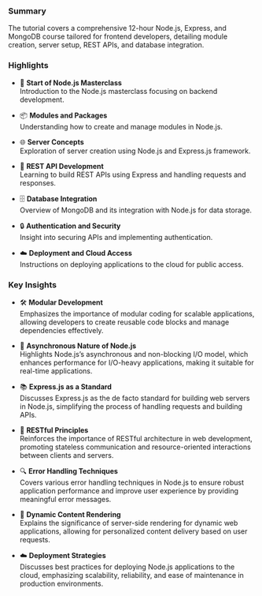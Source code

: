 ### Summary
The tutorial covers a comprehensive 12-hour Node.js, Express, and MongoDB course tailored for frontend developers, detailing module creation, server setup, REST APIs, and database integration.

### Highlights
- 🚀 **Start of Node.js Masterclass**  
  Introduction to the Node.js masterclass focusing on backend development.
  
- 📦 **Modules and Packages**  
  Understanding how to create and manage modules in Node.js.
  
- 🌐 **Server Concepts**  
  Exploration of server creation using Node.js and Express.js framework.
  
- 🔄 **REST API Development**  
  Learning to build REST APIs using Express and handling requests and responses.
  
- 🗄️ **Database Integration**  
  Overview of MongoDB and its integration with Node.js for data storage.
  
- 🔒 **Authentication and Security**  
  Insight into securing APIs and implementing authentication.
  
- ☁️ **Deployment and Cloud Access**  
  Instructions on deploying applications to the cloud for public access.

### Key Insights
- 🛠️ **Modular Development**  
  Emphasizes the importance of modular coding for scalable applications, allowing developers to create reusable code blocks and manage dependencies effectively.

- 🌟 **Asynchronous Nature of Node.js**  
  Highlights Node.js’s asynchronous and non-blocking I/O model, which enhances performance for I/O-heavy applications, making it suitable for real-time applications.

- 📚 **Express.js as a Standard**  
  Discusses Express.js as the de facto standard for building web servers in Node.js, simplifying the process of handling requests and building APIs.

- 🔗 **RESTful Principles**  
  Reinforces the importance of RESTful architecture in web development, promoting stateless communication and resource-oriented interactions between clients and servers.

- 🔍 **Error Handling Techniques**  
  Covers various error handling techniques in Node.js to ensure robust application performance and improve user experience by providing meaningful error messages.

- 🔄 **Dynamic Content Rendering**  
  Explains the significance of server-side rendering for dynamic web applications, allowing for personalized content delivery based on user requests.

- ☁️ **Deployment Strategies**  
  Discusses best practices for deploying Node.js applications to the cloud, emphasizing scalability, reliability, and ease of maintenance in production environments.